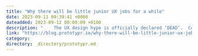 ```yaml
---
title: "Why there will be little junior UX jobs for a while"
date: 2023-09-11 09:39:41 +0000
dateadded: 2023-09-12 00:00:09 +0100
description: "    The UX design hype is officially declared ‘DEAD’.  Continue reading on Prototypr »  "
link: "https://blog.prototypr.io/why-there-will-be-little-junior-ux-jobs-for-a-while-a4548e48fbd6?source=rss----eb297ea1161a---4"
category:
directory: _directory/prototypr.md
---
```

